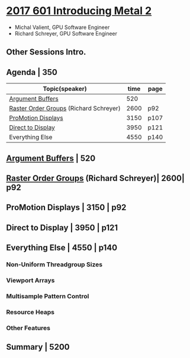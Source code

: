 # [2017 601 Introducing Metal 2](https://developer.apple.com/videos/play/wwdc2017/601/)


* Michal Valient, GPU Software Engineer
* Richard Schreyer, GPU Software Engineer


## Other Sessions Intro.



## Agenda | 350

Topic(speaker)|time|page
--|--|--
[Argument Buffers](1-argument-buffers.md) | 520
[Raster Order Groups](2-raster-order-group.md)  (Richard Schreyer)| 2600|  p92
[ProMotion Displays](3-promotion-displays.md)| 3150 |p107
[Direct to Display](4-direct-to-display.md) | 3950 | p121
Everything Else | 4550 | p140


## [Argument Buffers](1-argument-buffers.md) | 520

## [Raster Order Groups](2-raster-order-group.md)  (Richard Schreyer)| 2600|  p92

## ProMotion Displays | 3150 | p92

## Direct to Display | 3950 | p121


## Everything Else | 4550 | p140


### Non-Uniform Threadgroup Sizes

### Viewport Arrays


### Multisample Pattern Control


### Resource Heaps

### Other Features


## Summary | 5200
